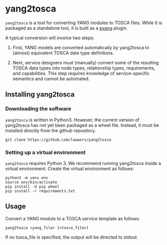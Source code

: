 # yang2tosca

`yang2tosca` is a tool for converting YANG modules to TOSCA files. While it is packaged as a standalone tool, it is built as a [pyang](https://github.com/mbj4668/pyang) plugin.

A typical conversion will involve two steps:

1. First, YANG models are converted automatically by yang2tosca to
   (almost) equivalent TOSCA date type definitions.

2. Next, service designers must (manually) convert some of the
   resulting TOSCA data types into node types, relationship types,
   requirements, and capabilities. This step requires knowledge of
   service-specific semantics and cannot be automated.

## Installing yang2tosca

### Downloading the software

`yang2tosca` is written in Python3. However, the current version of yang2tosca
has not yet been packaged as a wheel file. Instead, it must be
installed directly from the github repository.

    git clone https://github.com/lauwers/yang2tosca

### Setting up a virtual environment
`yang2tosca` requires Python 3. We recommend running yang2tosca inside a
virtual environment. Create the virtual environment as follows:

```
python3 -m venv env
source env/bin/activate
pip install -U pip wheel
pip install -r requirements.txt
```

## Usage

Convert a YANG module to a TOSCA service template as follows:

```
yang2tosca <yang_file> [<tosca_file>]
```
If no tosca_file is specified, the output will be directed to stdout.
